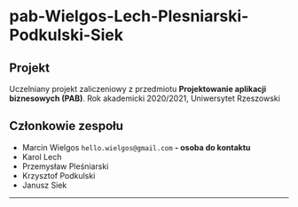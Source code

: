 # pab-Wielgos-Lech-Plesniarski-Podkulski-Siek

## Projekt

Uczelniany projekt zaliczeniowy z przedmiotu **Projektowanie aplikacji biznesowych (PAB)**. 
Rok akademicki 2020/2021, Uniwersytet Rzeszowski

## Członkowie zespołu

* Marcin Wielgos `hello.wielgos@gmail.com` **- osoba do kontaktu**
* Karol Lech
* Przemysław Pleśniarski
* Krzysztof Podkulski
* Janusz Siek

***
